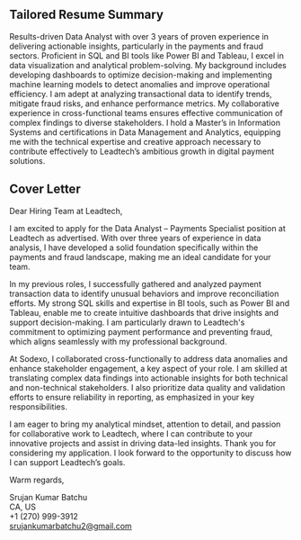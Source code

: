 ## Tailored Resume Summary
Results-driven Data Analyst with over 3 years of proven experience in delivering actionable insights, particularly in the payments and fraud sectors. Proficient in SQL and BI tools like Power BI and Tableau, I excel in data visualization and analytical problem-solving. My background includes developing dashboards to optimize decision-making and implementing machine learning models to detect anomalies and improve operational efficiency. I am adept at analyzing transactional data to identify trends, mitigate fraud risks, and enhance performance metrics. My collaborative experience in cross-functional teams ensures effective communication of complex findings to diverse stakeholders. I hold a Master’s in Information Systems and certifications in Data Management and Analytics, equipping me with the technical expertise and creative approach necessary to contribute effectively to Leadtech’s ambitious growth in digital payment solutions.

## Cover Letter
Dear Hiring Team at Leadtech,

I am excited to apply for the Data Analyst – Payments Specialist position at Leadtech as advertised. With over three years of experience in data analysis, I have developed a solid foundation specifically within the payments and fraud landscape, making me an ideal candidate for your team.

In my previous roles, I successfully gathered and analyzed payment transaction data to identify unusual behaviors and improve reconciliation efforts. My strong SQL skills and expertise in BI tools, such as Power BI and Tableau, enable me to create intuitive dashboards that drive insights and support decision-making. I am particularly drawn to Leadtech's commitment to optimizing payment performance and preventing fraud, which aligns seamlessly with my professional background.

At Sodexo, I collaborated cross-functionally to address data anomalies and enhance stakeholder engagement, a key aspect of your role. I am skilled at translating complex data findings into actionable insights for both technical and non-technical stakeholders. I also prioritize data quality and validation efforts to ensure reliability in reporting, as emphasized in your key responsibilities.

I am eager to bring my analytical mindset, attention to detail, and passion for collaborative work to Leadtech, where I can contribute to your innovative projects and assist in driving data-led insights. Thank you for considering my application. I look forward to the opportunity to discuss how I can support Leadtech’s goals.

Warm regards,

Srujan Kumar Batchu  
CA, US  
+1 (270) 999-3912  
srujankumarbatchu2@gmail.com  